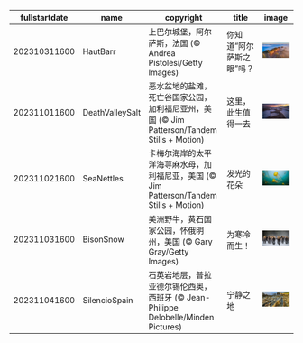 |fullstartdate|name|copyright|title|image|
|--|--|--|--|--|
202310311600|HautBarr|上巴尔城堡，阿尔萨斯，法国 (© Andrea Pistolesi/Getty Images)|你知道“阿尔萨斯之眼”吗？|![](/zh-CN/2023/11/202310311600HautBarr.jpg)|
202311011600|DeathValleySalt|恶水盆地的盐滩，死亡谷国家公园，加利福尼亚州，美国 (© Jim Patterson/Tandem Stills + Motion)|这里，此生值得一去|![](/zh-CN/2023/11/202311011600DeathValleySalt.jpg)|
202311021600|SeaNettles|卡梅尔海岸的太平洋海荨麻水母，加利福尼亚，美国 (© Jim Patterson/Tandem Stills + Motion)|发光的花朵|![](/zh-CN/2023/11/202311021600SeaNettles.jpg)|
202311031600|BisonSnow|美洲野牛，黄石国家公园，怀俄明州，美国 (© Gary Gray/Getty Images)|为寒冷而生！|![](/zh-CN/2023/11/202311031600BisonSnow.jpg)|
202311041600|SilencioSpain|石英岩地层，普拉亚德尔锡伦西奥，西班牙 (© Jean-Philippe Delobelle/Minden Pictures)|宁静之地|![](/zh-CN/2023/11/202311041600SilencioSpain.jpg)|
